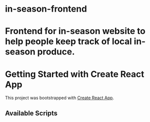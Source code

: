 # in-season-frontend
Frontend for in-season website to help people keep track of local in-season produce.
=======

# Getting Started with Create React App

This project was bootstrapped with [Create React App](https://github.com/facebook/create-react-app).

## Available Scripts
